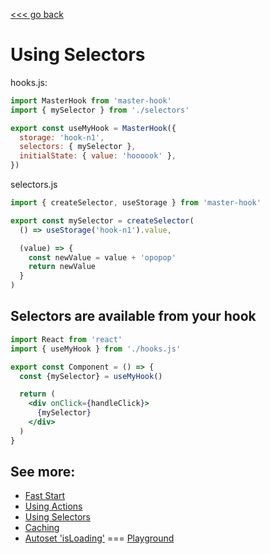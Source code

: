 [<<< go back](https://github.com/opium-pro/master-hook)

# Using Selectors

hooks.js:
```js
import MasterHook from 'master-hook'
import { mySelector } from './selectors'

export const useMyHook = MasterHook({
  storage: 'hook-n1',
  selectors: { mySelector },
  initialState: { value: 'hoooook' },
})
```

selectors.js
```js
import { createSelector, useStorage } from 'master-hook'

export const mySelector = createSelector(
  () => useStorage('hook-n1').value,

  (value) => {
    const newValue = value + 'opopop'
    return newValue
  }
)
```


## Selectors are available from your hook

```jsx
import React from 'react'
import { useMyHook } from './hooks.js'

export const Component = () => {
  const {mySelector} = useMyHook()

  return (
    <div onClick={handleClick}>
      {mySelector}
    </div>
  )
}
```

## See more:

* [Fast Start](https://github.com/opium-pro/master-hook/blob/master/docs/FAST_START.md)
* [Using Actions](https://github.com/opium-pro/master-hook/blob/master/docs/ACTIONS.md)
* [Using Selectors](https://github.com/opium-pro/master-hook/blob/master/docs/SELECTORS.md)
* [Caching](https://github.com/opium-pro/master-hook/blob/master/docs/CACHING.md)
* [Autoset 'isLoading'](https://github.com/opium-pro/master-hook/blob/master/docs/IS_LOADING.md)
===
[Playground](https://github.com/opium-pro/master-hook-playground)
